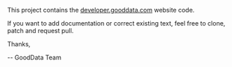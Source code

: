 This project contains the [developer.gooddata.com](http://developer.gooddata.com/) website code.

If you want to add documentation or correct existing text, feel free to clone, patch and request pull.

Thanks,

-- GoodData Team